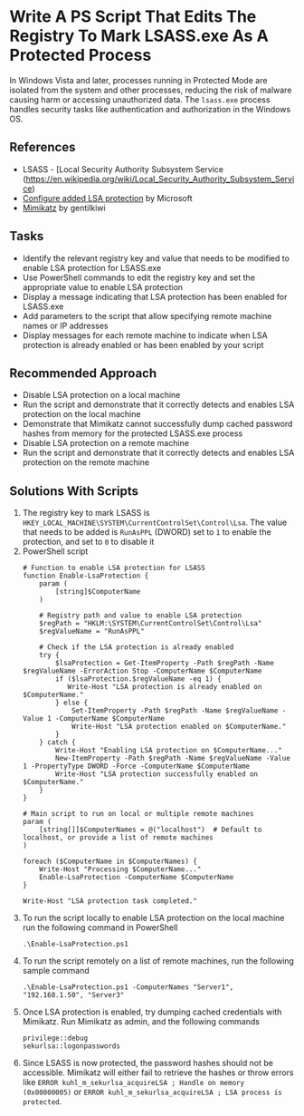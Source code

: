 # Write A PS Script That Edits The Registry To Mark LSASS.exe As A Protected Process
In Windows Vista and later, processes running in Protected Mode are isolated from the system and other processes, reducing the risk of malware causing harm or accessing unauthorized data. The `lsass.exe` process handles security tasks like authentication and authorization in the Windows OS.

## References
- LSASS - [Local Security Authority Subsystem Service (https://en.wikipedia.org/wiki/Local_Security_Authority_Subsystem_Service)
- [Configure added LSA protection](https://learn.microsoft.com/en-us/windows-server/security/credentials-protection-and-management/configuring-additional-lsa-protection) by Microsoft
- [Mimikatz](https://github.com/gentilkiwi/mimikatz) by gentilkiwi


## Tasks
- Identify the relevant registry key and value that needs to be modified to enable LSA protection for LSASS.exe
- Use PowerShell commands to edit the registry key and set the appropriate value to enable LSA protection
- Display a message indicating that LSA protection has been enabled for LSASS.exe
- Add parameters to the script that allow specifying remote machine names or IP addresses
- Display messages for each remote machine to indicate when LSA protection is already enabled or has been enabled by your script


## Recommended Approach
- Disable LSA protection on a local machine
- Run the script and demonstrate that it correctly detects and enables LSA protection on the local machine
- Demonstrate that Mimikatz cannot successfully dump cached password hashes from memory for the protected LSASS.exe process
- Disable LSA protection on a remote machine
- Run the script and demonstrate that it correctly detects and enables LSA protection on the remote machine


## Solutions With Scripts
1. The registry key to mark LSASS is `HKEY_LOCAL_MACHINE\SYSTEM\CurrentControlSet\Control\Lsa`. The value that needs to be added is `RunAsPPL` (DWORD) set to `1` to enable the protection, and set to `0` to disable it
2. PowerShell script
   ```
   # Function to enable LSA protection for LSASS
   function Enable-LsaProtection {
       param (
           [string]$ComputerName
       )
    
       # Registry path and value to enable LSA protection
       $regPath = "HKLM:\SYSTEM\CurrentControlSet\Control\Lsa"
       $regValueName = "RunAsPPL"
        
       # Check if the LSA protection is already enabled
       try {
           $lsaProtection = Get-ItemProperty -Path $regPath -Name $regValueName -ErrorAction Stop -ComputerName $ComputerName
           if ($lsaProtection.$regValueName -eq 1) {
              Write-Host "LSA protection is already enabled on $ComputerName."
           } else {
               Set-ItemProperty -Path $regPath -Name $regValueName -Value 1 -ComputerName $ComputerName
               Write-Host "LSA protection enabled on $ComputerName."
           }
       } catch {
           Write-Host "Enabling LSA protection on $ComputerName..."
           New-ItemProperty -Path $regPath -Name $regValueName -Value 1 -PropertyType DWORD -Force -ComputerName $ComputerName
           Write-Host "LSA protection successfully enabled on $ComputerName."
       }
   }
   
   # Main script to run on local or multiple remote machines
   param (
       [string[]]$ComputerNames = @("localhost")  # Default to localhost, or provide a list of remote machines
   )
   
   foreach ($ComputerName in $ComputerNames) {
       Write-Host "Processing $ComputerName..."
       Enable-LsaProtection -ComputerName $ComputerName
   }
   
   Write-Host "LSA protection task completed."
   ```
3. To run the script locally to enable LSA protection on the local machine run the following command in PowerShell
   ```
   .\Enable-LsaProtection.ps1
   ```
4. To run the script remotely on a list of remote machines, run the following sample command
   ```
   .\Enable-LsaProtection.ps1 -ComputerNames "Server1", "192.168.1.50", "Server3"
   ```
5. Once LSA protection is enabled, try dumping cached credentials with Mimikatz. Run Mimikatz as admin, and the following commands
   ```
   privilege::debug
   sekurlsa::logonpasswords
   ```
6. Since LSASS is now protected, the password hashes should not be accessible. Mimikatz will either fail to retrieve the hashes or throw errors like `ERROR kuhl_m_sekurlsa_acquireLSA ; Handle on memory (0x00000005)` or `ERROR kuhl_m_sekurlsa_acquireLSA ; LSA process is protected`.

